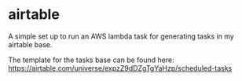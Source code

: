 # airtable
A simple set up to run an AWS lambda task for generating tasks in my airtable base.

The template for the tasks base can be found here: https://airtable.com/universe/expzZ9dDZgTgYaHzp/scheduled-tasks
